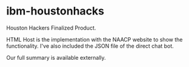 # ibm-houstonhacks
Houston Hackers Finalized Product.

HTML Host is the implementation with the NAACP website to show the functionality.
I've also included the JSON file of the direct chat bot.


Our full summary is available externally.
